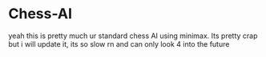 # Chess-AI
yeah this is pretty much ur standard chess AI using minimax. 
Its pretty crap but i will update it, its so slow rn and can only look 4 into the future